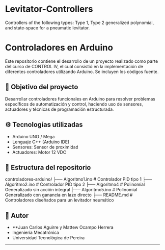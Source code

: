 # Levitator-Controllers
Controllers of the following types: Type 1, Type 2 generalized polynomial, and state-space for a pneumatic levitator.
# Controladores en Arduino

Este repositorio contiene el desarrollo de un proyecto realizado como parte del curso de CONTROL IV, el cual consistió en la implementación de diferentes controladores utilizando Arduino. Se incluyen los códigos fuente.

## 📌 Objetivo del proyecto

Desarrollar controladores funcionales en Arduino para resolver problemas específicos de automatización y control, haciendo uso de sensores, actuadores y técnicas de programación estructurada.

## ⚙️ Tecnologías utilizadas

- Arduino UNO / Mega
- Lenguaje C++ (Arduino IDE)
- Sensores: Sensor de proximidad
- Actuadores: Motor 12 VDC

## 📁 Estructura del repositorio
controladores-arduino/
├── Algoritmo1.ino # Controlador PID tipo 1
├── Algoritmo2.ino # Controlador PID tipo 2
├── Algoritmo4 # Polinomial Generalizado sin acción integral
├── Algoritmo5.ino # Polinomial Generalizado con ganancia en lazo directo
├── README.md # Controladores diseñados para un levitador neumático



## 🔗 Autor

- **Juan Carlos Aguirre y Mattew Ocampo Herrera
- Ingeniería Mecatrónica   
- Universidad Tecnológica de Pereira

---


